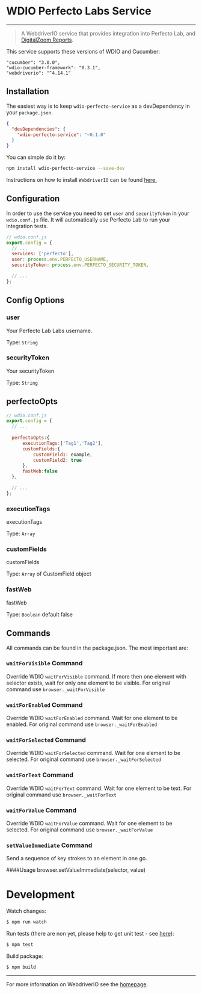 WDIO Perfecto Labs Service
=======================

***

> A WebdriverIO service that provides integration into Perfecto Lab, and [DigitalZoom Reports](https://developers.perfectomobile.com/display/PD/DigitalZoom+Reporting).
 
This service supports these versions of WDIO and Cucumber: 
    
    "cucumber": "3.0.0",
    "wdio-cucumber-framework": "0.3.1",
    "webdriverio": "^4.14.1"

## Installation
The easiest way is to keep `wdio-perfecto-service` as a devDependency in your `package.json`.

```json
{
  "devDependencies": {
    "wdio-perfecto-service": "~0.1.0"
  }
}
```

You can simple do it by:

```bash
npm install wdio-perfecto-service --save-dev
```

Instructions on how to install `WebdriverIO` can be found [here.](http://webdriver.io/guide/getstarted/install.html)

## Configuration

In order to use the service you need to set `user` and `securityToken` in your `wdio.conf.js` file. It will automatically
use Perfecto Lab to run your integration tests. 

```js
// wdio.conf.js
export.config = {
  // ...
  services: ['perfecto'],
  user: process.env.PERFECTO_USERNAME,
  securityToken: process.env.PERFECTO_SECURITY_TOKEN,

  // ...
};
```

## Config Options

### user
Your Perfecto Lab Labs username.

Type: `String`

### securityToken
Your securityToken 

Type: `String`

## perfectoOpts

```js
// wdio.conf.js
export.config = {
  // ...
  
  perfectoOpts:{
      executionTags:['Tag1','Tag2'],
      customFields:{
          customField1: example,
          customField2: true
      },
      fastWeb:false
  },

  // ...
};
```
### executionTags
executionTags 

Type: `Array`

### customFields
customFields 

Type: `Array` of CustomField object

### fastWeb
fastWeb 

Type: `Boolean` default false

## Commands

All commands can be found in the package.json. The most important are:

### ```waitForVisible``` Command
Override  WDIO ```waitForVisible``` command. If more then one element with selector exists, wait for only one element to be visible. For original command use ```browser._waitForVisible``` 
### ```waitForEnabled``` Command
Override  WDIO ```waitForEnabled``` command. Wait for one element to be enabled. For original command use ```browser._waitForEnabled``` 
### ```waitForSelected``` Command
Override  WDIO ```waitForSelected``` command. Wait for one element to be selected. For original command use ```browser._waitForSelected``` 
### ```waitForText``` Command
Override  WDIO ```waitForText``` command. Wait for one element to be text. For original command use ```browser._waitForText``` 
### ```waitForValue``` Command
Override  WDIO ```waitForValue``` command. Wait for one element to be selected. For original command use ```browser._waitForValue``` 
### ```setValueImmediate``` Command
Send a sequence of key strokes to an element in one go.

####Usage
browser.setValueImmediate(selector, value)

  
# Development
Watch changes:

```sh
$ npm run watch
```

Run tests (there are non yet, please help to get unit test - see [here](https://github.com/webdriverio/wdio-perfecto-service/issues/1)):

```sh
$ npm test
```

Build package:

```sh
$ npm build
```

----

For more information on WebdriverIO see the [homepage](http://webdriver.io).
